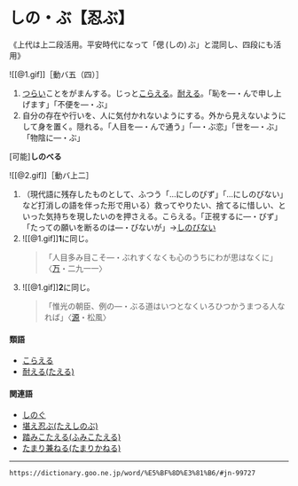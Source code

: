 # しの・ぶ【忍ぶ】

《上代は上二段活用。平安時代になって「偲 (しの) ぶ」と混同し、四段にも活用》

![[@1.gif]]［動バ五（四）］

1. [つらい](つらい（辛い）)ことをがまんする。じっと[こらえる](こらえる（堪える／怺える）)。[耐える](たえる（耐える）)。「恥を―・んで申し上げます」「不便を―・ぶ」
2. 自分の存在や行いを、人に気付かれないようにする。外から見えないようにして身を置く。隠れる。「人目を―・んで通う」「―・ぶ恋」「世を―・ぶ」「物陰に―・ぶ」
    

\[可能\]**しのべる**

![[@2.gif]]［動バ上二］

1. （現代語に残存したものとして、ふつう「…にしのびず」「…にしのびない」など打消しの語を伴った形で用いる）救ってやりたい、捨てるに惜しい、といった気持ちを現したいのを押さえる。こらえる。「正視するに―・びず」「たっての願いを断るのは―・びないが」→[しのびない](https://dictionary.goo.ne.jp/word/%E5%BF%8D%E3%81%B3%E3%81%AA%E3%81%84/#jn-99708)
2. ![[@1.gif]]**1**に同じ。
    >「人目多み目こそ―・ぶれすくなくも心のうちにわが思はなくに」〈[万](https://dictionary.goo.ne.jp/word/%E4%B8%87%E8%91%89%E9%9B%86_%28%E3%81%BE%E3%82%93%E3%82%88%E3%81%86%E3%81%97%E3%82%85%E3%81%86%29/#jn-210648)・二九一一〉
3. ![[@1.gif]]**2**に同じ。
    >「惟光の朝臣、例の―・ぶる道はいつとなくいろひつかうまつる人なれば」〈[源](https://dictionary.goo.ne.jp/word/%E6%BA%90%E6%B0%8F%E7%89%A9%E8%AA%9E/#jn-69890)・松風〉
        

#### 類語

-   [こらえる](https://dictionary.goo.ne.jp/word/%E5%A0%AA%E3%81%88%E3%82%8B_%28%E3%81%93%E3%82%89%E3%81%88%E3%82%8B%29/#jn-82575)
-   [耐える(たえる)](https://dictionary.goo.ne.jp/word/%E8%80%90%E3%81%88%E3%82%8B/#jn-135060)

#### 関連語

-   [しのぐ](https://dictionary.goo.ne.jp/word/%E5%87%8C%E3%81%90/#jn-99620)
-   [堪え忍ぶ(たえしのぶ)](https://dictionary.goo.ne.jp/word/%E5%A0%AA%E3%81%88%E5%BF%8D%E3%81%B6/#jn-135048)
-   [踏みこたえる(ふみこたえる)](https://dictionary.goo.ne.jp/word/%E8%B8%8F%E3%81%BF%E5%A0%AA%E3%81%88%E3%82%8B/#jn-194614)
-   [たまり兼ねる(たまりかねる)](https://dictionary.goo.ne.jp/word/%E5%A0%AA%E3%82%8A%E5%85%BC%E3%81%AD%E3%82%8B/#jn-138913)

---
`https://dictionary.goo.ne.jp/word/%E5%BF%8D%E3%81%B6/#jn-99727`
